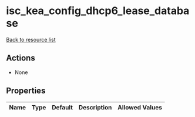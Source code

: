 # isc_kea_config_dhcp6_lease_database

[Back to resource list](../README.md#resources)

## Actions

- None

## Properties

| Name | Type | Default | Description | Allowed Values |
| ---- | ---- | ------- | ----------- | -------------- |
